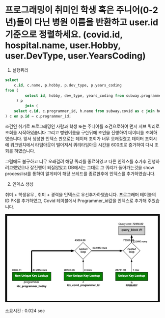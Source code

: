 # 프로그래밍이 취미인 학생 혹은 주니어(0-2년)들이 다닌 병원 이름을 반환하고 user.id 기준으로 정렬하세요. (covid.id, hospital.name, user.Hobby, user.DevType, user.YearsCoding)
1. 실행쿼리

```sql
select
    c.id, c.name, p.hobby, p.dev_type, p.years_coding
from (
         select id, hobby, dev_type, years_coding from subway.programmer where hobby ='yes' and (student like 'yes%' or years_coding = '0-2 years')
     ) p
         join (
    select c.id, c.programmer_id, h.name from subway.covid as c join hospital as h on c.hospital_id = h.id
) c on p.id = c.programmer_id;
```

조건인 취기로 프로그래밍인 사람과 학생 또는 주니어를 조건으로하여 먼저 서브 쿼리로 조회를 시작하였습니다
그리고 병원이름을 구한뒤에 조인을 진행하여 데이터를 조회하였습니다.
앞서 생성한 인덱스 만으로는 데이터 조회가 너무 오래걸렸고 데이터 조회시에 워크벤치에서 타임아웃이 떨어져서 쿼리타임아웃 시간을 600초로 증가하여 다시 조회를 하였습니다.

그럼에도 불구하고 너무 오래걸려 해당 쿼리를 종료하였고 다른 인덱스를 추가후 진행하려고했었으나 잘진행이 되질않았고
DB에서는 그대로 그 쿼리가 돌아가는것을 show processlist를 통하여 알게되어 해당 쓰레드를 종료한후에 인덱스를 추가하였습니다.

2. 인덱스 생성

취미 + 학생유무 , 취미 + 경력을 인덱스로 우선추가하였습니다.
프로그래머 테이블의 ID PK를 추가하였고, 
Covid 테이블에서 Programmer_id값을 인덱스로 추가해 주었습니다.

![인덱스생성후](./step3_after_index.png)

소요시간 : 0.024 sec

